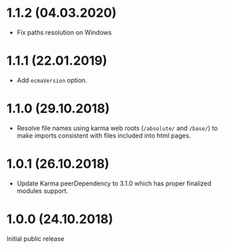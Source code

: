 # 1.1.2 (04.03.2020)
* Fix paths resolution on Windows

# 1.1.1 (22.01.2019)
* Add `ecmaVersion` option.

# 1.1.0 (29.10.2018)
* Resolve file names using karma web roots (`/absolute/` and `/base/`) to make imports consistent with files included into html pages. 

# 1.0.1 (26.10.2018)
* Update Karma peerDependency to 3.1.0 which has proper finalized modules support.

# 1.0.0 (24.10.2018)
Initial public release
